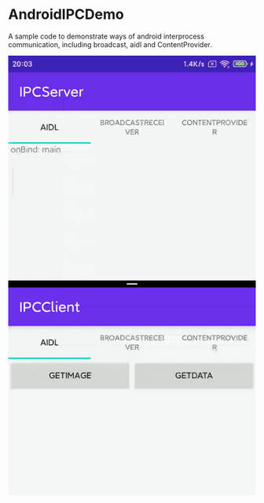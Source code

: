 # AndroidIPCDemo
A sample code to demonstrate ways of android interprocess communication, including broadcast, aidl and ContentProvider.


![GIF](./capture/device.gif)